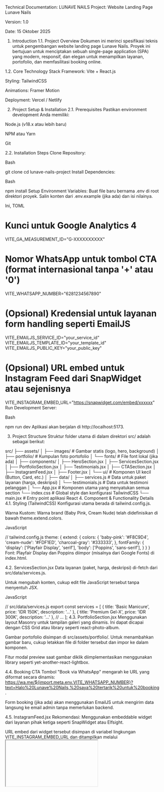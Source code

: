 Technical Documentation: LUNAVE NAILS
Project: Website Landing Page Lunave Nails

Version: 1.0

Date: 15 Oktober 2025

1. Introduction
1.1. Project Overview
Dokumen ini merinci spesifikasi teknis untuk pengembangan website landing page Lunave Nails. Proyek ini bertujuan untuk menciptakan sebuah single-page application (SPA) yang modern, responsif, dan elegan untuk menampilkan layanan, portofolio, dan memfasilitasi booking online.

1.2. Core Technology Stack
Framework: Vite + React.js

Styling: TailwindCSS

Animations: Framer Motion

Deployment: Vercel / Netlify

2. Project Setup & Installation
2.1. Prerequisites
Pastikan environment development Anda memiliki:

Node.js (v18.x atau lebih baru)

NPM atau Yarn

Git

2.2. Installation Steps
Clone Repository:

Bash

git clone <url-repository-anda>
cd lunave-nails-project
Install Dependencies:

Bash

npm install
Setup Environment Variables:
Buat file baru bernama .env di root direktori proyek. Salin konten dari .env.example (jika ada) dan isi nilainya.

Ini, TOML

# Kunci untuk Google Analytics 4
VITE_GA_MEASUREMENT_ID="G-XXXXXXXXXX"

# Nomor WhatsApp untuk tombol CTA (format internasional tanpa '+' atau '0')
VITE_WHATSAPP_NUMBER="6281234567890"

# (Opsional) Kredensial untuk layanan form handling seperti EmailJS
VITE_EMAILJS_SERVICE_ID="your_service_id"
VITE_EMAILJS_TEMPLATE_ID="your_template_id"
VITE_EMAILJS_PUBLIC_KEY="your_public_key"

# (Opsional) URL embed untuk Instagram Feed dari SnapWidget atau sejenisnya
VITE_INSTAGRAM_EMBED_URL="https://snapwidget.com/embed/xxxxxx"
Run Development Server:

Bash

npm run dev
Aplikasi akan berjalan di http://localhost:5173.

3. Project Structure
Struktur folder utama di dalam direktori src/ adalah sebagai berikut:

src/
├── assets/
│   ├── images/         # Gambar statis (logo, hero, background)
│   ├── portfolio/      # Kumpulan foto portofolio
│   └── fonts/          # File font lokal (jika ada)
│
├── components/
│   ├── HeroSection.jsx
│   ├── ServicesSection.jsx
│   ├── PortfolioSection.jsx
│   ├── Testimonials.jsx
│   ├── CTASection.jsx
│   ├── InstagramFeed.jsx
│   ├── Footer.jsx
│   └── ui/             # Komponen UI kecil (Button, Card, etc.)
│
├── data/
│   ├── services.js     # Data untuk paket layanan (harga, deskripsi)
│   └── testimonials.js # Data untuk testimoni pelanggan
│
└── App.jsx             # Komponen utama yang menyatukan semua section
└── index.css           # Global style dan konfigurasi TailwindCSS
└── main.jsx            # Entry point aplikasi React
4. Component & Functionality Details
4.1. Styling (TailwindCSS)
Konfigurasi utama berada di tailwind.config.js.

Warna Kustom: Warna brand (Baby Pink, Cream Nude) telah didefinisikan di bawah theme.extend.colors.

JavaScript

// tailwind.config.js
theme: {
  extend: {
    colors: {
      'baby-pink': '#F8C9D4',
      'cream-nude': '#FDF1ED',
      'charcoal-gray': '#333333',
    },
    fontFamily: {
      'display': ['Playfair Display', 'serif'],
      'body': ['Poppins', 'sans-serif'],
    }
  }
}
Font: Playfair Display dan Poppins diimpor (misalnya dari Google Fonts) di index.html.

4.2. ServicesSection.jsx
Data layanan (paket, harga, deskripsi) di-fetch dari src/data/services.js.

Untuk mengubah konten, cukup edit file JavaScript tersebut tanpa menyentuh JSX.

JavaScript

// src/data/services.js
export const services = [
  { title: 'Basic Manicure', price: 'IDR 150K', description: '...' },
  { title: 'Premium Gel-X', price: 'IDR 300K', description: '...' },
  // ...
];
4.3. PortfolioSection.jsx
Menggunakan layout Masonry untuk tampilan galeri yang dinamis. Ini dapat dicapai dengan CSS Grid atau library seperti react-photo-album.

Gambar portofolio disimpan di src/assets/portfolio/. Untuk menambahkan gambar baru, cukup letakkan file di folder tersebut dan impor ke dalam komponen.

Fitur modal preview saat gambar diklik diimplementasikan menggunakan library seperti yet-another-react-lightbox.

4.4. Booking CTA
Tombol "Book via WhatsApp" mengarah ke URL yang diformat secara dinamis:
https://wa.me/${import.meta.env.VITE_WHATSAPP_NUMBER}?text=Halo%20Lunave%20Nails,%20saya%20tertarik%20untuk%20booking.

Form booking (jika ada) akan menggunakan EmailJS untuk mengirim data langsung ke email admin tanpa memerlukan backend.

4.5. InstagramFeed.jsx
Rekomendasi: Menggunakan embeddable widget dari layanan pihak ketiga seperti SnapWidget atau Elfsight.

URL embed dari widget tersebut disimpan di variabel lingkungan VITE_INSTAGRAM_EMBED_URL dan ditampilkan melalui <iframe>. Ini adalah pendekatan paling stabil dan sederhana.

5. SEO & Performance
5.1. SEO
Gunakan library react-helmet-async untuk mengelola meta tags (<title>, <meta name="description">, OG tags) secara dinamis.

Pastikan semua gambar (<img>) memiliki atribut alt yang deskriptif untuk aksesibilitas dan SEO.

Schema markup LocalBusiness akan ditambahkan dalam format JSON-LD di index.html untuk membantu mesin pencari memahami informasi bisnis (lokasi, jam buka, dll.).

5.2. Performance
Image Optimization: Sebelum diunggah ke proyek, kompres semua gambar menggunakan tools seperti TinyPNG atau Squoosh.

Lazy Loading: Terapkan lazy loading pada gambar yang berada di luar viewport awal (misalnya, di galeri portofolio) untuk mempercepat waktu muat awal.

JavaScript

<img src={imageUrl} loading="lazy" alt="deskripsi gambar" />
Code Splitting: Vite secara otomatis melakukan code splitting. Pastikan struktur komponen tetap modular untuk hasil terbaik.

6. Deployment
Proyek ini dirancang untuk deployment mudah di platform Jamstack seperti Vercel atau Netlify.

6.1. Deployment Steps (Vercel Example)
Push kode Anda ke repository Git (GitHub, GitLab).

Login ke akun Vercel Anda dan pilih "Add New... > Project".

Impor repository Git Anda.

Vercel akan otomatis mendeteksi bahwa ini adalah proyek Vite. Konfigurasi build berikut akan diterapkan secara default:

Build Command: npm run build

Output Directory: dist

Buka tab "Settings > Environment Variables" dan tambahkan semua variabel yang ada di file .env Anda.

Klik Deploy. Proses build dan deployment akan berjalan otomatis.

7. Maintenance & Content Updates
Mengubah Layanan/Harga: Edit file src/data/services.js.

Menambah Testimoni: Edit file src/data/testimonials.js.

Menambah Foto Portofolio: Tambahkan file gambar ke src/assets/portfolio/ dan impor ke dalam komponen PortfolioSection.jsx.

Mengubah Kontak: Update informasi di Footer.jsx dan variabel lingkungan .env jika diperlukan.